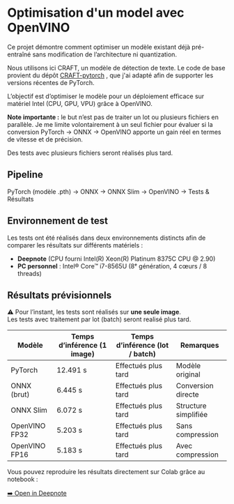 # Optimisation d'un model avec OpenVINO

Ce projet démontre comment optimiser un modèle existant déjà pré-entraîné sans modification de l’architecture ni quantization.

Nous utilisons ici CRAFT, un modèle de détection de texte.
Le code de base provient du dépôt [CRAFT-pytorch](https://github.com/clovaai/CRAFT-pytorch)
, que j'ai adapté afin de supporter les versions récentes de PyTorch.

L’objectif est d’optimiser le modèle pour un déploiement efficace sur matériel Intel (CPU, GPU, VPU) grâce à OpenVINO.

**Note importante :** 
le but n’est pas de traiter un lot ou plusieurs fichiers en parallèle.
Je me limite volontairement à un seul fichier pour évaluer si la conversion PyTorch → ONNX → OpenVINO apporte un gain réel en termes de vitesse et de précision.

Des tests avec plusieurs fichiers seront réalisés plus tard.

## Pipeline

PyTorch (modèle .pth) → ONNX → ONNX Slim → OpenVINO → Tests & Résultats

## Environnement de test

Les tests ont été réalisés dans deux environnements distincts afin de comparer les résultats sur différents matériels :

- **Deepnote** (CPU fourni Intel(R) Xeon(R) Platinum 8375C CPU @ 2.90)
- **PC personnel** : Intel® Core™ i7-8565U (8ᵉ génération, 4 cœurs / 8 threads)

## Résultats prévisionnels

⚠️ Pour l’instant, les tests sont réalisés sur **une seule image**.  
Les tests avec traitement par lot (batch) seront realisé plus tard.

| Modèle        | Temps d’inférence (1 image) | Temps d’inférence (lot / batch)  | Remarques |
|---------------|-----------------------------|----------------------------------|-----------|
| PyTorch       | 12.491 s                    | Effectués plus tard              | Modèle original |
| ONNX (brut)   | 6.445 s                     | Effectués plus tard              | Conversion directe |
| ONNX Slim     | 6.072 s                     | Effectués plus tard              | Structure simplifiée |
| OpenVINO FP32 | 5.203 s                     | Effectués plus tard              | Sans compression |
| OpenVINO FP16 | 5.183 s                     | Effectués plus tard              | Avec compression |

Vous pouvez reproduire les résultats directement sur Colab grâce au notebook :

[➡️ Open in Deepnote](https://deepnote.com/workspace/deep-model-optimization-154223c9-4a76-4983-91cd-281475179f1c/project/Zahir-MOKRANIs-Untitled-project-a68662c9-ece5-4640-8a37-7140181a55cd/notebook/Notebook-1-c0deb2558b2845918a8f2f75cb6f873d?utm_source=share-modal&utm_medium=product-shared-content&utm_campaign=notebook&utm_content=a68662c9-ece5-4640-8a37-7140181a55cd)